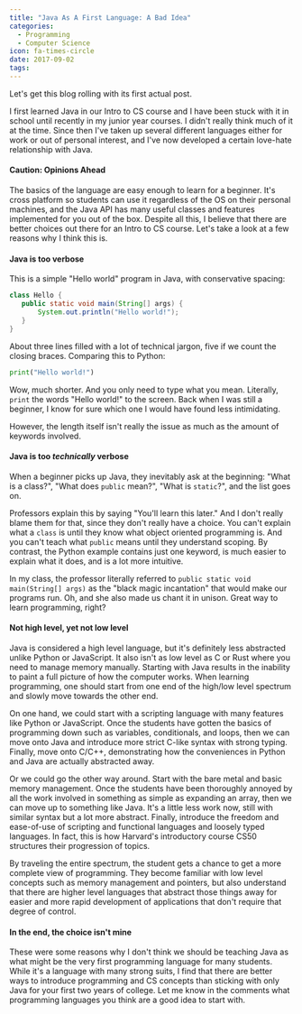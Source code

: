 ```yaml
---
title: "Java As A First Language: A Bad Idea"
categories:
  - Programming
  - Computer Science
icon: fa-times-circle
date: 2017-09-02
tags:
---
```



Let's get this blog rolling with its first actual post.

I first learned Java in our Intro to CS course and I have been stuck with it in school until recently in my junior year courses. I didn't really think much of it at the time. Since then I've taken up several different languages either for work or out of personal interest, and I've now developed a certain love-hate relationship with Java.

#### Caution: Opinions Ahead

The basics of the language are easy enough to learn for a beginner. It's cross platform so students can use it regardless of the OS on their personal machines, and the Java API has many useful classes and features implemented for you out of the box. Despite all this, I believe that there are better choices out there for an Intro to CS course. Let's take a look at a few reasons why I think this is.

#### Java is too verbose
This is a simple "Hello world" program in Java, with conservative spacing:

```java
class Hello {
   public static void main(String[] args) {
       System.out.println("Hello world!");
   }
}
```

About three lines filled with a lot of technical jargon, five if we count the closing braces. Comparing this to Python:

```py
print("Hello world!")
```

Wow, much shorter. And you only need to type what you mean. Literally, `print` the words "Hello world!" to the screen. Back when I was still a beginner, I know for sure which one I would have found less intimidating.

However, the length itself isn't really the issue as much as the amount of keywords involved.

#### Java is too *technically* verbose
When a beginner picks up Java, they inevitably ask at the beginning: "What is a class?", "What does `public` mean?", "What is `static`?", and the list goes on.

Professors explain this by saying "You'll learn this later." And I don't really blame them for that, since they don't really have a choice. You can't explain what a `class` is until they know what object oriented programming is. And you can't teach what `public` means until they understand scoping. By contrast, the Python example contains just one keyword, is much easier to explain what it does, and is a lot more intuitive.

In my class, the professor literally referred to  `public static void main(String[] args)` as the "black magic incantation" that would make our programs run. Oh, and she also made us chant it in unison. Great way to learn programming, right?

#### Not high level, yet not low level

Java is considered a high level language, but it's definitely less abstracted unlike Python or JavaScript. It also isn't as low level as C or Rust where you need to manage memory manually. Starting with Java results in the inability to paint a full picture of how the computer works. When learning programming, one should start from one end of the high/low level spectrum and slowly move towards the other end.

On one hand, we could start with a scripting language with many features like Python or JavaScript. Once the students have gotten the basics of programming down such as variables, conditionals, and loops, then we can move onto Java and introduce more strict C-like syntax with strong typing. Finally, move onto C/C++, demonstrating how the conveniences in Python and Java are actually abstracted away.

Or we could go the other way around. Start with the bare metal and basic memory management. Once the students have been thoroughly annoyed by all the work involved in something as simple as expanding an array, then we can move up to something like Java. It's a little less work now, still with similar syntax but a lot more abstract. Finally, introduce the freedom and ease-of-use of scripting and functional languages and loosely typed languages. In fact, this is how Harvard's introductory course CS50 structures their progression of topics.

By traveling the entire spectrum, the student gets a chance to get a more complete view of programming. They become familiar with low level concepts such as memory management and pointers, but also understand that there are higher level languages that abstract those things away for easier and more rapid development of applications that don't require that degree of control.

#### In the end, the choice isn't mine

These were some reasons why I don't think we should be teaching Java as what might be the very first programming language for many students. While it's a language with many strong suits, I find that there are better ways to introduce programming and CS concepts than sticking with only Java for your first two years of college. Let me know in the comments what programming languages you think are a good idea to start with.